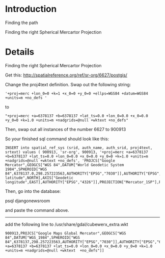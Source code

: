 # Introduction #

Finding the path

Finding the right Spherical Mercartor Projection

# Details #

Finding the right Spherical Mercartor Projection

Get this:
http://spatialreference.org/ref/sr-org/6627/postgis/

Change the proj4text definition.  Swap out the following string:

```
'+proj=merc +lon_0=0 +k=1 +x_0=0 +y_0=0 +ellps=WGS84 +datum=WGS84 +units=m +no_defs '
```
to
```
"+proj=merc +a=6378137 +b=6378137 +lat_ts=0.0 +lon_0=0.0 +x_0=0.0 +y_0=0 +k=1.0 +units=m +nadgrids=@null +wktext +no_defs"
```

Then, swap out all instances of the number 6627 to 900913

So your finished sql command should look like this:

```
INSERT into spatial_ref_sys (srid, auth_name, auth_srid, proj4text, srtext) values ( 900913, 'sr-org', 900913, '+proj=merc +a=6378137 +b=6378137 +lat_ts=0.0 +lon_0=0.0 +x_0=0.0 +y_0=0 +k=1.0 +units=m +nadgrids=@null +wktext +no_defs', 'PROJCS["Google Mercator",GEOGCS["WGS 84",DATUM["World Geodetic System 1984",SPHEROID["WGS 84",6378137.0,298.257223563,AUTHORITY["EPSG","7030"]],AUTHORITY["EPSG","6326"]],PRIMEM["Greenwich",0.0,AUTHORITY["EPSG","8901"]],UNIT["degree",0.017453292519943295],AXIS["Geodetic latitude",NORTH],AXIS["Geodetic longitude",EAST],AUTHORITY["EPSG","4326"]],PROJECTION["Mercator_1SP"],PARAMETER["semi_minor",6378137.0],PARAMETER["latitude_of_origin",0.0],PARAMETER["central_meridian",0.0],PARAMETER["scale_factor",1.0],PARAMETER["false_easting",0.0],PARAMETER["false_northing",0.0],UNIT["m",1.0],AXIS["Easting",EAST],AXIS["Northing",NORTH],AUTHORITY["EPSG","900913"]]');
```

Then, go into the database:

psql djangonewsroom

and paste the command above.


---


add the following line to /usr/share/gdal/cubewerx\_extra.wkt

```
900913,PROJCS["Google Maps Global Mercator",GEOGCS["WGS 84",DATUM["WGS_1984",SPHEROID["WGS 84",6378137,298.257223563,AUTHORITY["EPSG","7030"]],AUTHORITY["EPSG","6326"]],PRIMEM["Greenwich",0,AUTHORITY["EPSG","8901"]],UNIT["degree",0.01745329251994328,AUTHORITY["EPSG","9122"]],AUTHORITY["EPSG","4326"]],PROJECTION["Mercator_2SP"],PARAMETER["standard_parallel_1",0],PARAMETER["latitude_of_origin",0],PARAMETER["central_meridian",0],PARAMETER["false_easting",0],PARAMETER["false_northing",0],UNIT["Meter",1],EXTENSION["PROJ4","+proj=merc +a=6378137 +b=6378137 +lat_ts=0.0 +lon_0=0.0 +x_0=0.0 +y_0=0 +k=1.0 +units=m +nadgrids=@null +wktext  +no_defs"]]
```